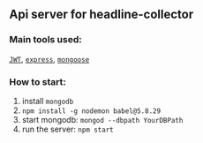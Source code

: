 ## Api server for headline-collector

### Main tools used:

[`JWT`](https://github.com/auth0/node-jsonwebtoken), [`express`](strongloop/express), [`mongoose`](https://github.com/Automattic/mongoose)
### How to start:

1. install `mongodb`
1. `npm install -g nodemon babel@5.8.29`
1. start mongodb: `mongod --dbpath YourDBPath`
1. run the server: `npm start`
